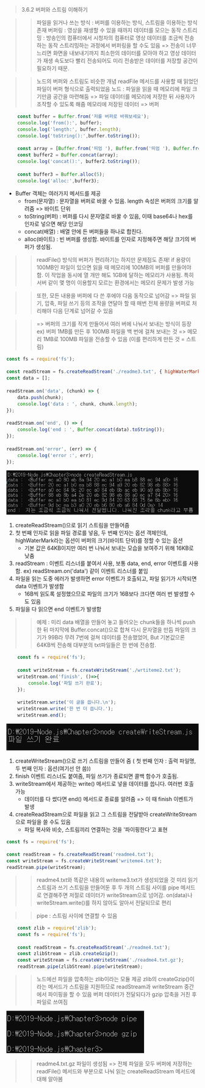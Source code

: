 > 3.6.2 버퍼와 스트림 이해하기 

>> 파일을 읽거나 쓰는 방식 : 버퍼를 이용하는 방식, 스트림을 이용하는 방식 존재
>> 버퍼링 : 영상을 재생할 수 있을 때까지 데이터를 모으는 동작 
>> 스트리밍 : 방송인의 컴퓨터에서 시청자의 컴퓨터로 영상 데이터를 조금씩 전송하는 동작
>> 스트리밍하는 과정에서 버퍼링을 할 수도 있음 => 전송이 너무 느리면 화면을 내보내기까지 최소한의 데이터를 모아야 하고 
>> 영상 데이터가 재생 속도보다 빨리 전송되어도 미리 전송받은 데이터를 저장할 공간이 필요하기 때문.

>> 노드의 버퍼와 스트림도 비슷한 개념
>> readFile 메서드를 사용할 때 읽었던 파일이 버퍼 형식으로 출력되었음
>> 노드 : 파일을 읽을 때 메모리에 파일 크기만큼 공간을 마련해둠 => 파일 데이터를 메모리에 저장한 뒤 사용자가 조작할 수 있도록 해줌
>> 메모리에 저장된 데이터 => 버퍼

```javascript
    const buffer = Buffer.from('저를 버퍼로 바꿔보세요');
    console.log('from():', buffer);
    console.log('length:', buffer.length);
    console.log('toString():',buffer.toString());

    const array = [Buffer.from('띄엄 '), Buffer.from('띄엄 '), Buffer.from('띄엄 ')];
    const buffer2 = Buffer.concat(array);
    console.log('concat():', buffer2.toString());

    const buffer3 = Buffer.alloc(5);
    console.log('alloc:',buffer3);
```

* Buffer 객체는 여러가지 메서드를 제공
    * from(문자열) : 문자열을 버퍼로 바꿀 수 있음. length 속성은 버퍼의 크기를 알려줌 => 바이트 단위
    * toString(버퍼) : 버퍼를 다시 문자열로 바꿀 수 있음, 이때 base64나 hex를 인자로 넣으면 해당 인코딩
    * concat(배열) : 배열 안에 든 버퍼들을 하나로 합친다. 
    * alloc(바이트) : 빈 버퍼를 생성함. 바이트를 인자로 지정해주면 해당 크기의 버퍼가 생성됨.

>> readFile() 방식의 버퍼가 편리하기는 하지만 문제점도 존재!
>> if 용량이 100MB인 파일이 있으면 읽을 때 메모리에 100MB의 버퍼를 만들어야 함. 이 작업을 동시에 열 개만 해도 1GB에 달하는 메모리가 사용됨.
>> 특히 서버 같이 몇 명이 이용할지 모르는 환경에서는 메모리 문제가 발생 가능 

>> 또한, 모든 내용을 버퍼에 다 쓴 후에야 다음 동작으로 넘어감 => 파일 읽기, 압축, 파일 쓰기 등의 조작을 연달아 할 때
>> 매번 전체 용량을 버퍼로 처리해야 다음 단계로 넘어갈 수 있음

>> => 버퍼의 크기를 작게 만들어서 여러 버에 나눠서 보내는 방식이 등장 
>> ex) 버퍼 1MB를 만든 후 100MB 파일을 백 번에 걸쳐 보내는 것
>> => 메모리 1MB로 100MB 파일을 전송할 수 있음 (이를 편리하게 만든 것 = 스트림)

```javascript
const fs = require('fs');

const readStream = fs.createReadStream('./readme3.txt', { highWaterMark: 16 });
const data = [];

readStream.on('data', (chunk) => {
    data.push(chunk);
    console.log('data : ', chunk, chunk.length);
});

readStream.on('end', () => {
    console.log('end : ', Buffer.concat(data).toString());
});

readStream.on('error', (err) => {
    console.log('error :', err);
});
```
![createReadStream](../image/createReadStream.PNG)

1. createReadStream()으로 읽기 스트림을 만들어줌
2. 첫 번째 인자로 읽을 파일 경로를 넣음, 두 번째 인자는 옵션 객체인데, highWaterMark라는 옵션이 버퍼의 크기(바이트 단위)를 정할 수 있는 옵션
    - 기본 값은 64KB이지만 여러 번 나눠서 보내는 모습을 보여주기 위해 16KB로 낮춤
3. readStream : 이벤트 리스너를 붙여서 사용, 보통 data, end, error 이벤트를 사용함. ex) readStream.on('data') 같이 이벤트 리스너를 붙임
4. 파일을 읽는 도중 에러가 발생하면 error 이벤트가 호출되고, 파일 읽기가 시작되면 data 이벤트가 발생함
    - 16B씩 읽도록 설정했으므로 파일의 크기가 16B보다 크다면 여러 번 발생할 수도 있음
5. 파일을 다 읽으면 end 이벤트가 발생함

>> 예제 : 미리 data 배열을 만들어 놓고 들어오는 chunk들을 하나씩 push한 뒤 마지막에 Buffer.concat()으로 합쳐 다시 문자열을 만듬
>> 파일의 크기가 99B라 무려 7번에 걸쳐 데이터를 전송했었어, But 기본값으론 64KB씩 전송해 대부분의 txt파일들은 한 번에 전송함.

```javascript
    const fs = require('fs');

    const writeStream = fs.createWriteStream('./wrtiteme2.txt');
    writeStream.on('finish', ()=>{
        console.log('파일 쓰기 완료');
    });

    writeStream.write('이 글을 씁니다.\n');
    writeStream.write('한 번 더 씁니다.');
    writeStream.end();
```

![createWriteStream](../image/createWriteStream.PNG)

1. createWriteStream()으로 쓰기 스트림을 만들어 줌 ( 첫 번째 인자 : 출력 파일명, 두 번째 인자 : 옵션(여기선 안 씀))
2. finish 이벤트 리스너도 붙여줌, 파일 쓰기가 종료되면 콜백 함수가 호출됨.
3. writeStream에서 제공하는 write() 메서드로 넣을 데이터를 씁니다. 여러번 호출 가능
    - 데이터를 다 썼다면 end() 메서드로 종료를 알려줌 => 이 때 finish 이벤트가 발생 
4. createReadStream으로 파일을 읽고 그 스트림을 전달받아 createWriteStream으로 파일을 쓸 수도 있음
    - 파일 복사와 비슷, 스트림끼리 연결하는 것을 '파이핑한다'고 표현


```javascript
const fs = require('fs');

const readStream = fs.createReadStream('readme4.txt');
const writeStream = fs.createWriteStream('writeme4.txt');
readStream.pipe(writeStream);
```

>> readme4.txt와 똑같은 내용의 writeme3.txt가 생성되었을 것 
>> 미리 읽기 스트림과 쓰기 스트림을 만들어둔 후 두 개의 스트림 사이를 pipe 메서드로 연결해주면 저절로 데이터가 writeStream으로 넘어감.
>> on(data)나 writeStream.write()를 하지 않아도 알아서 전달되므로 편리 

>> pipe : 스트림 사이에 연결할 수 있음

```javascript
    const zlib = require('zlib');
    const fs = require('fs');

    const readStream = fs.createReadStream('./readme4.txt');
    const zlibStream = zlib.createGzip();
    const writeStream = fs.createWriteStream('./readme4.txt.gz');
    readStream.pipe(zlibStream).pipe(writeStream);
```

>> 노드에선 파일을 압축하는 zlib이라는 모듈 제공
>> zlib의 createGzip()이라는 메서드가 스트림을 지원하므로 readStream과 writeStream 중간에서 파이핑을 할 수 있음
>> 버퍼 데이터가 전달되다가 gzip 압축을 거친 후 파일로 쓰여짐

![pipe와gzip결과](../image/pipeandgzip.PNG)

>> readme4.txt.gz 파일이 생성됨 => 전체 파일을 모두 버퍼에 저장하는 readFile() 메서드와 부분으로 나눠 읽는 createReadStream 메서드에 대해 알아봄

